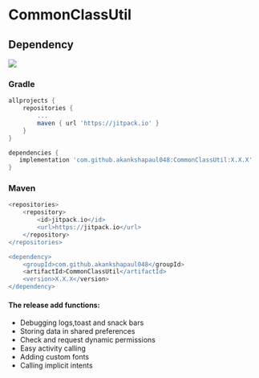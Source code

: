 # CommonClassUtil

## Dependency

[![](https://jitpack.io/v/akankshapaul048/CommonClassUtil.svg)](https://jitpack.io/#akankshapaul048/CommonClassUtil)


### Gradle
``` Groovy
allprojects {
	repositories {
		...
		maven { url 'https://jitpack.io' }
	}
}

dependencies {
   implementation 'com.github.akankshapaul048:CommonClassUtil:X.X.X'
}
```  
   
### Maven
``` Groovy
<repositories>
	<repository>
	    <id>jitpack.io</id>
	    <url>https://jitpack.io</url>
	</repository>
</repositories>

<dependency>
    <groupId>com.github.akankshapaul048</groupId>
    <artifactId>CommonClassUtil</artifactId>
    <version>X.X.X</version>
</dependency>
```  

#### The release add functions:

- Debugging logs,toast and snack bars
- Storing data in shared preferences
- Check and request dynamic permissions
- Easy activity calling
- Adding custom fonts
- Calling implicit intents
